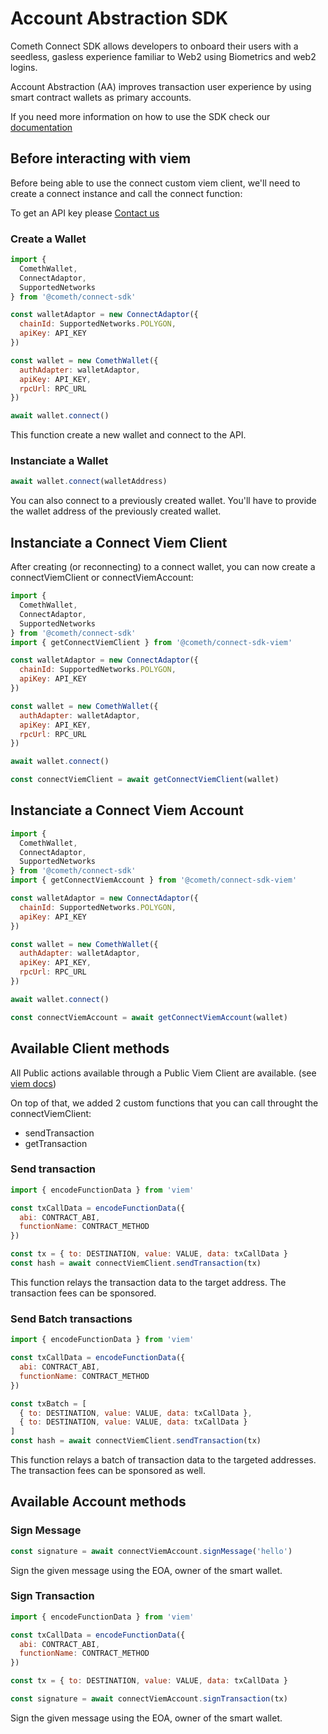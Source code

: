 # Account Abstraction SDK

Cometh Connect SDK allows developers to onboard their users with a seedless, gasless experience familiar to Web2 using Biometrics and web2 logins.

Account Abstraction (AA) improves transaction user experience by using smart contract wallets as primary accounts.

If you need more information on how to use the SDK check our [documentation](https://docs.cometh.io/connect/cometh-connect/what-is-connect)

## Before interacting with viem

Before being able to use the connect custom viem client, we'll need to create a connect instance and call the connect function:

To get an API key please [Contact us](https://www.cometh.io/)

### Create a Wallet

```javascript
import {
  ComethWallet,
  ConnectAdaptor,
  SupportedNetworks
} from '@cometh/connect-sdk'

const walletAdaptor = new ConnectAdaptor({
  chainId: SupportedNetworks.POLYGON,
  apiKey: API_KEY
})

const wallet = new ComethWallet({
  authAdapter: walletAdaptor,
  apiKey: API_KEY,
  rpcUrl: RPC_URL
})

await wallet.connect()
```

This function create a new wallet and connect to the API.

### Instanciate a Wallet

```javascript
await wallet.connect(walletAddress)
```

You can also connect to a previously created wallet. You'll have to provide the wallet address of the previously created wallet.

## Instanciate a Connect Viem Client

After creating (or reconnecting) to a connect wallet, you can now create a connectViemClient or connectViemAccount:

```javascript
import {
  ComethWallet,
  ConnectAdaptor,
  SupportedNetworks
} from '@cometh/connect-sdk'
import { getConnectViemClient } from '@cometh/connect-sdk-viem'

const walletAdaptor = new ConnectAdaptor({
  chainId: SupportedNetworks.POLYGON,
  apiKey: API_KEY
})

const wallet = new ComethWallet({
  authAdapter: walletAdaptor,
  apiKey: API_KEY,
  rpcUrl: RPC_URL
})

await wallet.connect()

const connectViemClient = await getConnectViemClient(wallet)
```

## Instanciate a Connect Viem Account

```javascript
import {
  ComethWallet,
  ConnectAdaptor,
  SupportedNetworks
} from '@cometh/connect-sdk'
import { getConnectViemAccount } from '@cometh/connect-sdk-viem'

const walletAdaptor = new ConnectAdaptor({
  chainId: SupportedNetworks.POLYGON,
  apiKey: API_KEY
})

const wallet = new ComethWallet({
  authAdapter: walletAdaptor,
  apiKey: API_KEY,
  rpcUrl: RPC_URL
})

await wallet.connect()

const connectViemAccount = await getConnectViemAccount(wallet)
```

## Available Client methods

All Public actions available through a Public Viem Client are available. (see [viem docs](https://viem.sh/docs/actions/public/introduction.html))

On top of that, we added 2 custom functions that you can call throught the connectViemClient:

- sendTransaction
- getTransaction

### Send transaction

```javascript
import { encodeFunctionData } from 'viem'

const txCallData = encodeFunctionData({
  abi: CONTRACT_ABI,
  functionName: CONTRACT_METHOD
})

const tx = { to: DESTINATION, value: VALUE, data: txCallData }
const hash = await connectViemClient.sendTransaction(tx)
```

This function relays the transaction data to the target address. The transaction fees can be sponsored.

### Send Batch transactions

```javascript
import { encodeFunctionData } from 'viem'

const txCallData = encodeFunctionData({
  abi: CONTRACT_ABI,
  functionName: CONTRACT_METHOD
})

const txBatch = [
  { to: DESTINATION, value: VALUE, data: txCallData },
  { to: DESTINATION, value: VALUE, data: txCallData }
]
const hash = await connectViemClient.sendTransaction(tx)
```

This function relays a batch of transaction data to the targeted addresses. The transaction fees can be sponsored as well.

## Available Account methods

### Sign Message

```javascript
const signature = await connectViemAccount.signMessage('hello')
```

Sign the given message using the EOA, owner of the smart wallet.

### Sign Transaction

```javascript
import { encodeFunctionData } from 'viem'

const txCallData = encodeFunctionData({
  abi: CONTRACT_ABI,
  functionName: CONTRACT_METHOD
})

const tx = { to: DESTINATION, value: VALUE, data: txCallData }

const signature = await connectViemAccount.signTransaction(tx)
```

Sign the given message using the EOA, owner of the smart wallet.
